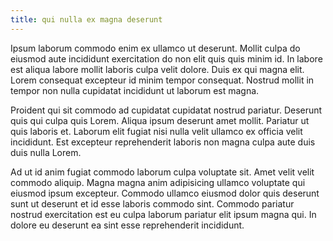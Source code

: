 ```yaml
---
title: qui nulla ex magna deserunt
---
```


Ipsum laborum commodo enim ex ullamco ut deserunt. Mollit culpa do eiusmod aute incididunt exercitation do non elit quis quis minim id. In labore est aliqua labore mollit laboris culpa velit dolore. Duis ex qui magna elit. Lorem consequat excepteur id minim tempor consequat. Nostrud mollit in tempor non nulla cupidatat incididunt ut laborum est magna.

Proident qui sit commodo ad cupidatat cupidatat nostrud pariatur. Deserunt quis qui culpa quis Lorem. Aliqua ipsum deserunt amet mollit. Pariatur ut quis laboris et. Laborum elit fugiat nisi nulla velit ullamco ex officia velit incididunt. Est excepteur reprehenderit laboris non magna culpa aute duis duis nulla Lorem.

Ad ut id anim fugiat commodo laborum culpa voluptate sit. Amet velit velit commodo aliquip. Magna magna anim adipisicing ullamco voluptate qui eiusmod ipsum excepteur. Commodo ullamco eiusmod dolor quis deserunt sunt ut deserunt et id esse laboris commodo sint. Commodo pariatur nostrud exercitation est eu culpa laborum pariatur elit ipsum magna qui. In dolore eu deserunt ea sint esse reprehenderit incididunt.